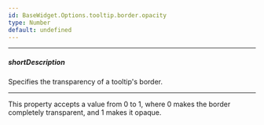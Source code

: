 ```yaml
---
id: BaseWidget.Options.tooltip.border.opacity
type: Number
default: undefined
---
```

---
##### shortDescription
Specifies the transparency of a tooltip's border.

---
This property accepts a value from 0 to 1, where 0 makes the border completely transparent, and 1 makes it opaque.